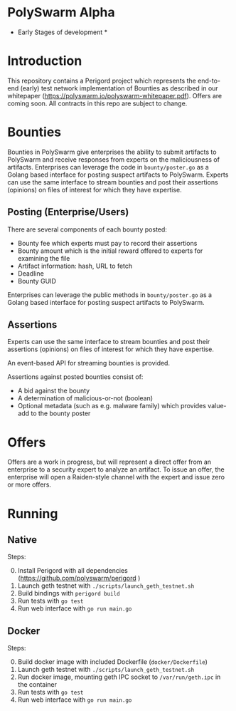 # PolySwarm Alpha

* Early Stages of development *

# Introduction

This repository contains a Perigord project which represents the end-to-end
(early) test network implementation of Bounties as described in our whitepaper
(https://polyswarm.io/polyswarm-whitepaper.pdf). Offers are coming soon. All
contracts in this repo are subject to change.

# Bounties

Bounties in PolySwarm give enterprises the ability to submit artifacts to
PolySwarm and receive responses from experts on the maliciousness of artifacts.
Enterprises can leverage the code in `bounty/poster.go` as a Golang based
interface for posting suspect artifacts to PolySwarm. Experts can use the same
interface to stream bounties and post their assertions (opinions) on files of
interest for which they have expertise.

## Posting (Enterprise/Users)

There are several components of each bounty posted:

* Bounty fee which experts must pay to record their assertions
* Bounty amount which is the initial reward offered to experts for examining the
  file
* Artifact information: hash, URL to fetch
* Deadline
* Bounty GUID

Enterprises can leverage the public methods in `bounty/poster.go` as a Golang
based interface for posting suspect artifacts to PolySwarm.

## Assertions

Experts can use the same interface to stream bounties and post their assertions
(opinions) on files of interest for which they have expertise.

An event-based API for streaming bounties is provided.

Assertions against posted bounties consist of:

* A bid against the bounty
* A determination of malicious-or-not (boolean)
* Optional metadata (such as e.g. malware family) which provides value-add to
  the bounty poster

# Offers

Offers are a work in progress, but will represent a direct offer from an
enterprise to a security expert to analyze an artifact. To issue an offer, the
enterprise will open a Raiden-style channel with the expert and issue zero or
more offers.

# Running

## Native

Steps:

0) Install Perigord with all dependencies (https://github.com/polyswarm/perigord )
1) Launch geth testnet with `./scripts/launch_geth_testnet.sh`
2) Build bindings with `perigord build`
3) Run tests with `go test`
4) Run web interface with `go run main.go`

## Docker

Steps:

0) Build docker image with included Dockerfile (`docker/Dockerfile`)
1) Launch geth testnet with `./scripts/launch_geth_testnet.sh`
2) Run docker image, mounting geth IPC socket to `/var/run/geth.ipc` in the
container
3) Run tests with `go test`
4) Run web interface with `go run main.go`
